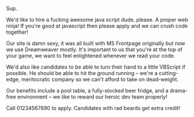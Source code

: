 Sup.

We'd like to hire a fucking awesome java script dude, please. A proper web ninja!
If you're good at javascript then please apply and we can crush code together!

Our site is damn sexy, it was all built with MS Frontpage originally but now we use Dreamweaver mostly. It's important to us that you're at the top of your game, we want to feel enlightened whenever we read your code.

We'd also like candidates to be able to turn their hand to a little VBScript if possible. He should be able to hit the ground running – we're a cutting-edge, meritocratic company so we can't afford to take on dead-weight.

Our benefits include a pool table, a fully-stocked beer fridge, and a drama-free environment – we like to reward our heroic dev team properly!

Call 01234567890 to apply.
Candidates with rad beards get extra credit!
